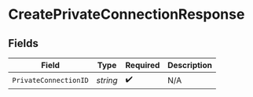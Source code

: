 # CreatePrivateConnectionResponse


## Fields

| Field                 | Type                  | Required              | Description           |
| --------------------- | --------------------- | --------------------- | --------------------- |
| `PrivateConnectionID` | *string*              | :heavy_check_mark:    | N/A                   |